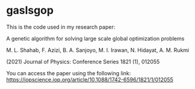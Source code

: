 # gaslsgop
This is the code used in my research paper:

A genetic algorithm for solving large scale global optimization problems

M. L. Shahab, F. Azizi, B. A. Sanjoyo, M. I. Irawan, N. Hidayat, A. M. Rukmi

(2021) Journal of Physics: Conference Series 1821 (1), 012055

You can access the paper using the following link:
https://iopscience.iop.org/article/10.1088/1742-6596/1821/1/012055
